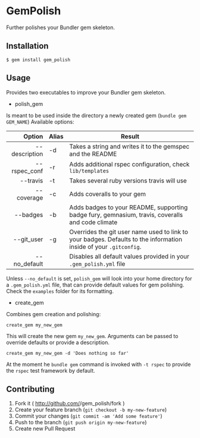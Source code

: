 # GemPolish

Further polishes your Bundler gem skeleton.

## Installation

    $ gem install gem_polish

## Usage

Provides two executables to improve your Bundler gem skeleton.

- polish_gem

Is meant to be used inside the directory a newly created gem (`bundle gem GEM_NAME`)
Available options:

| Option | Alias | Result |
| ------:| ----- | ------ |
| --description | -d | Takes a string and writes it to the gemspec and the README |
| --rspec_conf | -r | Adds additional rspec configuration, check `lib/templates` |
| --travis | -t | Takes several ruby versions travis will use |
| --coverage | -c | Adds coveralls to your gem |
| --badges | -b | Adds badges to your README, supporting badge fury, gemnasium, travis, coveralls and code climate |
| --git_user | -g | Overrides the git user name used to link to your badges. Defaults to the information inside of your `.gitconfig`. |
| --no_default | | Disables all default values provided in your `.gem_polish.yml` file |

Unless `--no_default` is set, `polish_gem` will look into your home
directory for a `.gem_polish.yml` file, that can provide default values
for gem polishing. Check the `examples` folder for its formatting.

* create_gem

Combines gem creation and polishing:
``` 
create_gem my_new_gem
```
This will create the new gem `my_new_gem`. Arguments can be passed to
override defaults or provide a description.
```
create_gem my_new_gem -d 'Does nothing so far'
```
At the moment he `bundle gem` command is invoked with `-t rspec` to
provide the `rspec` test framework by default.

## Contributing

1. Fork it ( http://github.com/<my-github-username>/gem_polish/fork )
2. Create your feature branch (`git checkout -b my-new-feature`)
3. Commit your changes (`git commit -am 'Add some feature'`)
4. Push to the branch (`git push origin my-new-feature`)
5. Create new Pull Request

